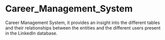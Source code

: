 # Career_Management_System
Career Management System, it provides an insight into the different tables and their relationships between the entities and the different users present in the LinkedIn database. 
